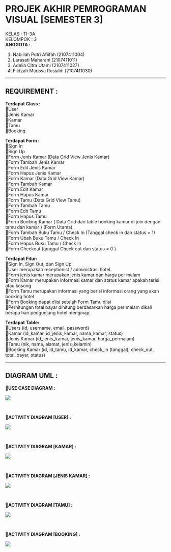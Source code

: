 # PROJEK AKHIR PEMROGRAMAN VISUAL [SEMESTER 3]
KELAS : TI-3A <br>
KELOMPOK : 3 <br>
__ANGGOTA :__
1. Nabiilah Putri Afiifah (2107411004)
2. Larasati Maharani (2107411011)
3. Adelia Citra Utami (2107411027)
4. Fildzah Marissa Rusialdi (2107411030)
<hr>

## REQUIREMENT : 
  
__Terdapat Class :__ <br>
💠User <br>
💠Jenis Kamar <br>
💠Kamar <br>
💠Tamu <br>
💠Booking <br>

__Terdapat Form :__ <br>
💠Sign In <br>
💠Sign Up <br>
💠Form Jenis Kamar (Data Grid View Jenis Kamar) <br>
💠Form Tambah Jenis Kamar <br>
💠Form Edit Jenis Kamar <br>
💠Form Hapus Jenis Kamar <br>
💠Form Kamar (Data Grid View Kamar) <br>
💠Form Tambah Kamar <br>
💠Form Edit Kamar <br>
💠Form Hapus Kamar <br>
💠Form Tamu (Data Grid View Tamu) <br>
💠Form Tambah Tamu <br>
💠Form Edit Tamu <br>
💠Form Hapus Tamu <br>
💠Form Booking Kamar ( Data Grid dari table booking kamar di join dengan tamu dan kamar ) (Form Utama) <br>
💠Form Tambah Buku Tamu / Check In (Tanggal check in dan status = 1) <br>
💠Form Ubah Buku Tamu / Check In <br>
💠Form Hapus Buku Tamu / Check In <br>
💠Form Checkout (tanggal Check out dan status = 0 ) <br>

__Terdapat Fitur:__ <br>
💠Sign In, Sign Out, dan Sign Up <br>
💠User merupakan receptionist /  administrasi hotel. <br>
💠Form jenis kamar merupakan jenis kamar dan harga per malam <br>
💠Form Kamar merupakan informasi kamar dan status kamar apakah terisi atau kosong <br>
💠Form Tamu merupakan informasi yang berisi informasi orang yang akan booking hotel <br>
💠Form Booking dapat diisi setelah Form Tamu diisi <br>
💠Perhitungan total bayar dihitung berdasarkan harga per malam dikali berapa hari pengunjung hotel menginap. <br>

__Terdapat Table:__ <br>
💠Users (id, username, email, password) <br>
💠Kamar (id_kamar, id_jenis_kamar, nama_kamar, status) <br>
💠Jenis Kamar (id_jenis_kamar, jenis_kamar, harga_permalam) <br>
💠Tamu (nik, nama, alamat, jenis_kelamin) <br>
💠Booking Kamar (id, id_tamu, id_kamar, check_in (tanggal), check_out, total_bayar, status) <br>
<hr>

## DIAGRAM UML : 

__💠USE CASE DIAGRAM :__ <br>
<p align="left"> <img src="https://i.postimg.cc/MZ9k7jsG/Diagram-Projek-Vb-Diagram-Use-Case-drawio.png"> </p> <br>

__💠ACTIVITY DIAGRAM [USER] :__ <br>
<p align="left"> <img src="https://i.postimg.cc/LXYph4pT/Use-Case-Login.png"> </p> <br>

__💠ACTIVITY DIAGRAM [KAMAR] :__ <br>
<p align="left"> <img src="https://i.postimg.cc/7YL590wt/Use-Case-Jenis-Kamar.png"> </p> <br>

__💠ACTIVITY DIAGRAM [JENIS KAMAR] :__ <br>
<p align="left"> <img src="https://i.postimg.cc/7YL590wt/Use-Case-Jenis-Kamar.png"> </p> <br>

__💠ACTIVITY DIAGRAM [TAMU] :__ <br>
<p align="left"> <img src="https://i.postimg.cc/bvPDQMJk/Use-Case-Tamu.png"> </p> <br>

__💠ACTIVITY DIAGRAM [BOOKING] :__ <br>
<p align="left"> <img src="https://i.postimg.cc/ZR7Wz5Lx/Use-Case-Booking.png"> </p> <br>
